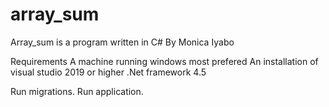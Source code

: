 # array_sum
Array_sum is a program written in C# 
By Monica Iyabo

Requirements
A machine running windows most prefered
An installation of visual studio 2019 or higher
.Net framework 4.5


Run migrations.
Run application.
